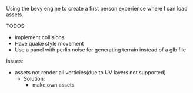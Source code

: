 Using the bevy engine to create a first person experience where I can load assets.

TODOS:
- implement collisions
- Have quake style movement
- Use a panel with perlin noise for generating terrain instead of a glb file

Issues:
- assets not render all verticies(due to UV layers not supported)
  - Solution:
    - make own assets
